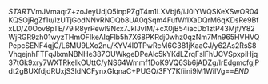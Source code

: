 $START$VmJVmaqrZ+zoJeyUdjO5inpPZgT4m1LXVbj6/iJ0iYWQSKeXSwOR04KQSOjRgZf1u/lzUTjGodNNvRNOQb8UA0qSqm4FufWflXaDQrM6qKDsRe9BfxLD/Z0Oov8pTE/79iR8yrPewI9Ncx7JklJvIM/+cX0jB54iacDb1ztP43Mjf/Y82WjRGR9zh01wyzTHmOFIkeAIqFlb5h7X68PKRdj0whz0qzNm7Mn965HVHVQPepcSENF4qjC/L6MU9LXo2nu/KYV4I0TPwRcM6G381jKaaCJ/y62As2RsS8VhqejnhFTFqJlxmNBNHe387OUWkgeDPeAlc5kYKdLZrqFslFhUCVSpxpiHjq37tGk9xry7WXTRkeIkOUttC/yNS64Wmmf1DoK9VQ6Sb6jADZg/IrEdgmcfgjPdt2gBUXfdjdRUxjS3ldNCFynxGlqnaC+PUGQ/3FY7Kfiini9M1WiIVg==$END$